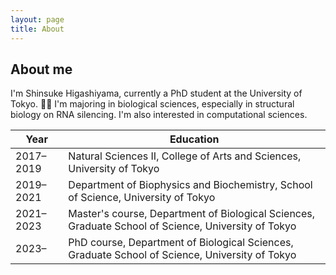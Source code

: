 ```yaml
---
layout: page
title: About
---
```


## About me
I'm Shinsuke Higashiyama, currently a PhD student at the University of Tokyo. :man_student:
I'm majoring in biological sciences, especially in structural biology on RNA silencing.
I'm also interested in computational sciences.


| Year | Education |
|------|-----------|
| 2017&ndash;2019 | Natural Sciences II, College of Arts and Sciences, University of Tokyo |
| 2019&ndash;2021 | Department of Biophysics and Biochemistry, School of Science, University of Tokyo |
| 2021&ndash;2023 | Master's course, Department of Biological Sciences, Graduate School of Science, University of Tokyo |
| 2023&ndash; | PhD course, Department of Biological Sciences, Graduate School of Science, University of Tokyo |
